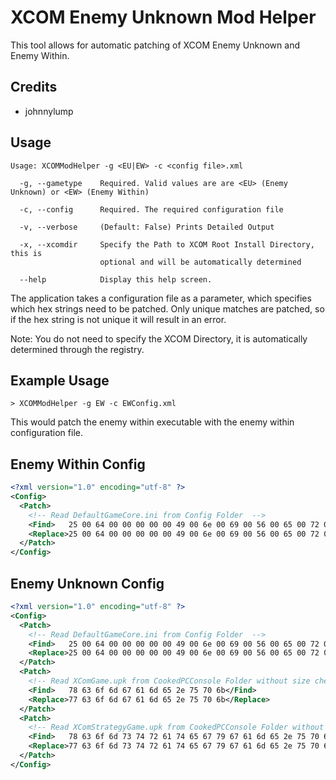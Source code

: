XCOM Enemy Unknown Mod Helper
=============================

This tool allows for automatic patching of XCOM Enemy Unknown and Enemy Within. 

Credits
-------
* johnnylump

Usage
------

```
Usage: XCOMModHelper -g <EU|EW> -c <config file>.xml

  -g, --gametype    Required. Valid values are are <EU> (Enemy Unknown) or <EW> (Enemy Within)

  -c, --config      Required. The required configuration file

  -v, --verbose     (Default: False) Prints Detailed Output

  -x, --xcomdir     Specify the Path to XCOM Root Install Directory, this is
                    optional and will be automatically determined

  --help            Display this help screen.
```

The application takes a configuration file as a parameter, which specifies which hex strings need to be patched. 
Only unique matches are patched, so if the hex string is not unique it will result in an error. 

Note: You do not need to specify the XCOM Directory, it is automatically determined through the registry. 

Example Usage
---------------

```
> XCOMModHelper -g EW -c EWConfig.xml
```

This would patch the enemy within executable with the enemy within configuration file.

Enemy Within Config
---------------------------

```xml
<?xml version="1.0" encoding="utf-8" ?>
<Config>
  <Patch>
    <!-- Read DefaultGameCore.ini from Config Folder  -->
    <Find>   25 00 64 00 00 00 00 00 49 00 6e 00 69 00 56 00 65 00 72 00 73 00 69 00 6f 00 6e 00 00 00 00 00 2e 00 2e 00 5c 00 2e 00 2e 00 5c 00 58 00 43 00 </Find>
    <Replace>25 00 64 00 00 00 00 00 49 00 6e 00 69 00 56 00 65 00 72 00 73 00 69 00 6f 00 6e 00 00 00 00 00 2e 00 2e 00 5c 00 2e 00 2e 00 5c 00 57 00 43 00 </Replace>
  </Patch>
</Config>
```

Enemy Unknown Config
----------------------------

```xml
<?xml version="1.0" encoding="utf-8" ?>
<Config>
  <Patch>
    <!-- Read DefaultGameCore.ini from Config Folder  -->
    <Find>   25 00 64 00 00 00 00 00 49 00 6e 00 69 00 56 00 65 00 72 00 73 00 69 00 6f 00 6e 00 00 00 00 00 2e 00 2e 00 5c 00 2e 00 2e 00 5c 00 58 00 43 00 </Find>
    <Replace>25 00 64 00 00 00 00 00 49 00 6e 00 69 00 56 00 65 00 72 00 73 00 69 00 6f 00 6e 00 00 00 00 00 2e 00 2e 00 5c 00 2e 00 2e 00 5c 00 57 00 43 00 </Replace>
  </Patch>
  <Patch>
    <!-- Read XComGame.upk from CookedPCConsole Folder without size check -->
    <Find>   78 63 6f 6d 67 61 6d 65 2e 75 70 6b</Find>
    <Replace>77 63 6f 6d 67 61 6d 65 2e 75 70 6b</Replace>
  </Patch>
  <Patch>
    <!-- Read XComStrategyGame.upk from CookedPCConsole Folder without size check  -->
    <Find>   78 63 6f 6d 73 74 72 61 74 65 67 79 67 61 6d 65 2e 75 70 6b</Find>
    <Replace>77 63 6f 6d 73 74 72 61 74 65 67 79 67 61 6d 65 2e 75 70 6b</Replace>
  </Patch>
</Config>
```